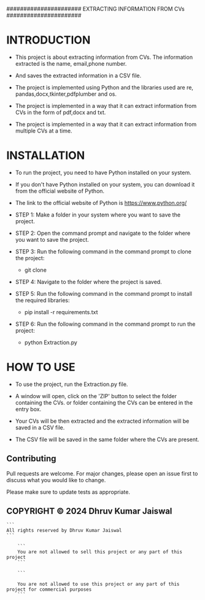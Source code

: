 ###################### EXTRACTING INFORMATION FROM CVs ######################

# INTRODUCTION
* This project is about extracting information from CVs. The information extracted is the name, email,phone number.

* And saves the extracted information in a CSV file.

* The project is implemented using Python and the libraries used are re, pandas,docx,tkinter,pdfplumber and os.

* The project is implemented in a way that it can extract information from CVs in the form of pdf,docx and txt.

* The project is implemented in a way that it can extract information from multiple CVs at a time.

# INSTALLATION
* To run the project, you need to have Python installed on your system.

* If you don't have Python installed on your system, you can download it from the official website of Python.

* The link to the official website of Python is https://www.python.org/

* STEP 1: Make a folder in your system where you want to save the project.

* STEP 2: Open the command prompt and navigate to the folder where you want to save the project.

* STEP 3: Run the following command in the command prompt to clone the project:
  * git clone 

* STEP 4: Navigate to the folder where the project is saved.

* STEP 5: Run the following command in the command prompt to install the required libraries:
  * pip install -r requirements.txt

* STEP 6: Run the following command in the command prompt to run the project:
    * python Extraction.py
    

    
# HOW TO USE
* To use the project, run the Extraction.py file.

* A window will open, click on the 'ZIP' button to select the folder containing the CVs. or folder containing the CVs can be entered in the entry box.

* Your CVs will be then extracted and the extracted information will be saved in a CSV file.

* The CSV file will be saved in the same folder where the CVs are present.



## Contributing
Pull requests are welcome. For major changes, please open an issue first to discuss what you would like to change.

Please make sure to update tests as appropriate.


## COPYRIGHT © 2024 Dhruv Kumar Jaiswal
    
    ```
    All rights reserved by Dhruv Kumar Jaiswal
    ```
        
        ```
        You are not allowed to sell this project or any part of this project
        ```
        
        ```

        You are not allowed to use this project or any part of this project for commercial purposes
        ```




